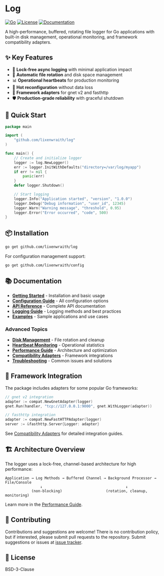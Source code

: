 # Log

[![Go](https://img.shields.io/badge/Go-1.24+-00ADD8?style=flat&logo=go)](https://golang.org)
[![License](https://img.shields.io/badge/License-BSD_3--Clause-blue.svg)](https://opensource.org/licenses/BSD-3-Clause)
[![Documentation](https://img.shields.io/badge/Docs-Available-green.svg)](doc/)

A high-performance, buffered, rotating file logger for Go applications with built-in disk management, operational monitoring, and framework compatibility adapters.

## ✨ Key Features

- 🚀 **Lock-free async logging** with minimal application impact
- 📁 **Automatic file rotation** and disk space management
- 📊 **Operational heartbeats** for production monitoring
- 🔄 **Hot reconfiguration** without data loss
- 🎯 **Framework adapters** for gnet v2 and fasthttp
- 🛡️ **Production-grade reliability** with graceful shutdown

## 🚀 Quick Start

```go
package main

import (
    "github.com/lixenwraith/log"
)

func main() {
    // Create and initialize logger
    logger := log.NewLogger()
    err := logger.InitWithDefaults("directory=/var/log/myapp")
    if err != nil {
        panic(err)
    }
    defer logger.Shutdown()

    // Start logging
    logger.Info("Application started", "version", "1.0.0")
    logger.Debug("Debug information", "user_id", 12345)
    logger.Warn("Warning message", "threshold", 0.95)
    logger.Error("Error occurred", "code", 500)
}
```

## 📦 Installation

```bash
go get github.com/lixenwraith/log
```

For configuration management support:
```bash
go get github.com/lixenwraith/config
```

## 📚 Documentation

- **[Getting Started](doc/getting-started.md)** - Installation and basic usage
- **[Configuration Guide](doc/configuration.md)** - All configuration options
- **[API Reference](doc/api-reference.md)** - Complete API documentation
- **[Logging Guide](doc/logging-guide.md)** - Logging methods and best practices
- **[Examples](doc/examples.md)** - Sample applications and use cases

### Advanced Topics

- **[Disk Management](doc/disk-management.md)** - File rotation and cleanup
- **[Heartbeat Monitoring](doc/heartbeat-monitoring.md)** - Operational statistics
- **[Performance Guide](doc/performance.md)** - Architecture and optimization
- **[Compatibility Adapters](doc/compatibility-adapters.md)** - Framework integrations
- **[Troubleshooting](doc/troubleshooting.md)** - Common issues and solutions

## 🎯 Framework Integration

The package includes adapters for some popular Go frameworks:

```go
// gnet v2 integration
adapter := compat.NewGnetAdapter(logger)
gnet.Run(handler, "tcp://127.0.0.1:9000", gnet.WithLogger(adapter))

// fasthttp integration
adapter := compat.NewFastHTTPAdapter(logger)
server := &fasthttp.Server{Logger: adapter}
```

See [Compatibility Adapters](doc/compatibility-adapters.md) for detailed integration guides.

## 🏗️ Architecture Overview

The logger uses a lock-free, channel-based architecture for high performance:

```
Application → Log Methods → Buffered Channel → Background Processor → File/Console
                ↓                                      ↓
            (non-blocking)                    (rotation, cleanup, monitoring)
```

Learn more in the [Performance Guide](doc/performance.md).

## 🤝 Contributing

Contributions and suggestions are welcome!
There is no contribution policy, but if interested, please submit pull requests to the repository.
Submit suggestions or issues at [issue tracker](https://github.com/lixenwraith/log/issues).

## 📄 License

BSD-3-Clause